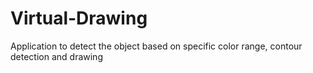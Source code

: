 # Virtual-Drawing
Application to detect the object based on specific color range, contour detection and drawing
